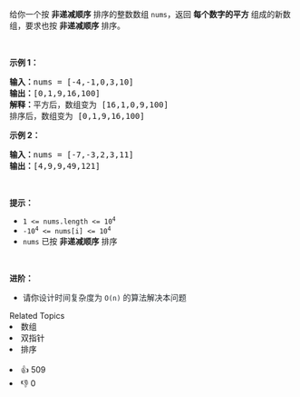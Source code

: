 <p>给你一个按 <strong>非递减顺序</strong> 排序的整数数组 <code>nums</code>，返回 <strong>每个数字的平方</strong> 组成的新数组，要求也按 <strong>非递减顺序</strong> 排序。</p>

<ul>
</ul>

<p> </p>

<p><strong>示例 1：</strong></p>

<pre>
<strong>输入：</strong>nums = [-4,-1,0,3,10]
<strong>输出：</strong>[0,1,9,16,100]
<strong>解释：</strong>平方后，数组变为 [16,1,0,9,100]
排序后，数组变为 [0,1,9,16,100]</pre>

<p><strong>示例 2：</strong></p>

<pre>
<strong>输入：</strong>nums = [-7,-3,2,3,11]
<strong>输出：</strong>[4,9,9,49,121]
</pre>

<p> </p>

<p><strong>提示：</strong></p>

<ul>
	<li><code><span>1 <= nums.length <= </span>10<sup>4</sup></code></li>
	<li><code>-10<sup>4</sup> <= nums[i] <= 10<sup>4</sup></code></li>
	<li><code>nums</code> 已按 <strong>非递减顺序</strong> 排序</li>
</ul>

<p> </p>

<p><strong>进阶：</strong></p>

<ul>
	<li>请你<span style="color: rgb(36, 41, 46); font-family: -apple-system, BlinkMacSystemFont, &quot;Segoe UI&quot;, Helvetica, Arial, sans-serif, &quot;Apple Color Emoji&quot;, &quot;Segoe UI Emoji&quot;; font-size: 14px; font-style: normal; font-variant-ligatures: normal; font-variant-caps: normal; font-weight: 400; letter-spacing: normal; orphans: 2; text-align: start; text-indent: 0px; text-transform: none; white-space: normal; widows: 2; word-spacing: 0px; -webkit-text-stroke-width: 0px; background-color: rgb(255, 255, 255); text-decoration-style: initial; text-decoration-color: initial; display: inline !important; float: none;">设计时间复杂度为 <code>O(n)</code> 的算法解决本问题</span></li>
</ul>
<div><div>Related Topics</div><div><li>数组</li><li>双指针</li><li>排序</li></div></div><br><div><li>👍 509</li><li>👎 0</li></div>